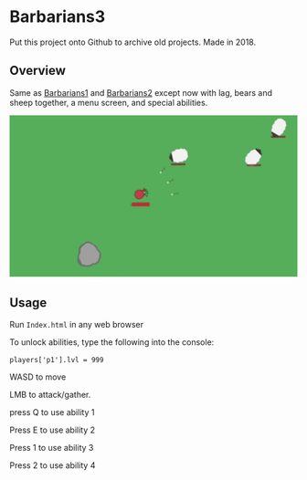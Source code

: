# Barbarians3
Put this project onto Github to archive old projects. Made in 2018.

## Overview

Same as [Barbarians1](https://github.com/EvanGyori/Barbarians1) and [Barbarians2](https://github.com/EvanGyori/Barbarians2) except now with lag, bears and sheep together, a menu screen, and special abilities.

![](Images/Barbarians3Img.png)

## Usage

Run `Index.html` in any web browser

To unlock abilities, type the following into the console:
```
players['p1'].lvl = 999
```

WASD to move

LMB to attack/gather.

press Q to use ability 1

Press E to use ability 2

Press 1 to use ability 3

Press 2 to use ability 4
